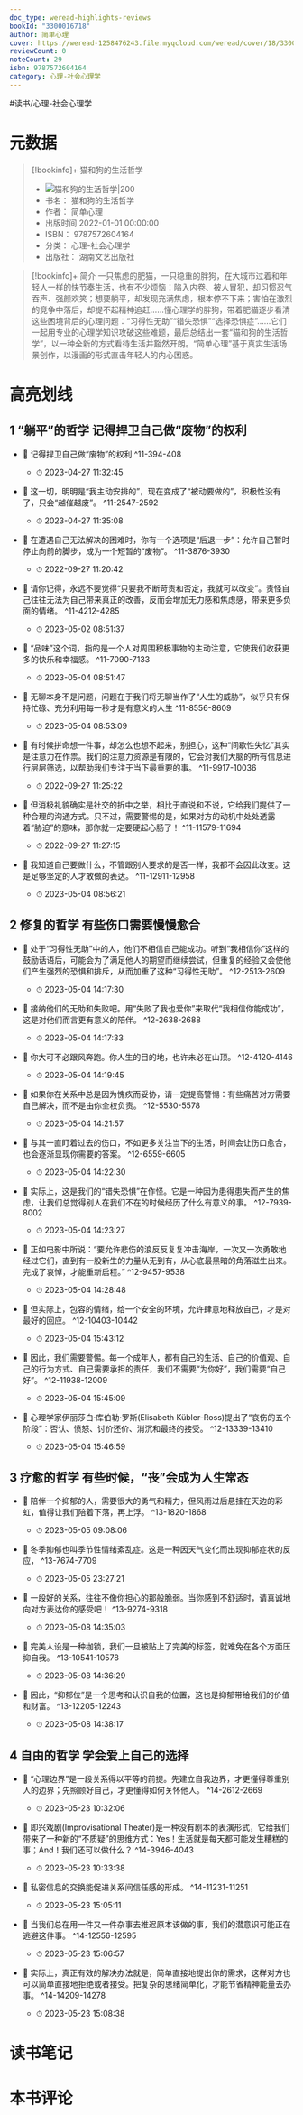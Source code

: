 ```yaml
---
doc_type: weread-highlights-reviews
bookId: "3300016718"
author: 简单心理
cover: https://weread-1258476243.file.myqcloud.com/weread/cover/18/3300016718/t7_3300016718.jpg
reviewCount: 0
noteCount: 29
isbn: 9787572604164
category: 心理-社会心理学
---
```


#读书/心理-社会心理学

# 元数据
> [!bookinfo]+ 猫和狗的生活哲学
> - ![ 猫和狗的生活哲学|200](https://weread-1258476243.file.myqcloud.com/weread/cover/18/3300016718/t7_3300016718.jpg)
> - 书名： 猫和狗的生活哲学
> - 作者： 简单心理
> - 出版时间 2022-01-01 00:00:00
> - ISBN： 9787572604164
> - 分类： 心理-社会心理学
> - 出版社： 湖南文艺出版社

> [!bookinfo]+ 简介
> 一只焦虑的肥猫，一只稳重的胖狗，在大城市过着和年轻人一样的快节奏生活，也有不少烦恼：陷入内卷、被人冒犯，却习惯忍气吞声、强颜欢笑；想要躺平，却发现充满焦虑，根本停不下来；害怕在激烈的竞争中落后，却提不起精神追赶……懂心理学的胖狗，带着肥猫逐步看清这些困境背后的心理问题：“习得性无助”“错失恐惧”“选择恐惧症”……它们一起用专业的心理学知识攻破这些难题，最后总结出一套“猫和狗的生活哲学”，以一种全新的方式看待生活并豁然开朗。“简单心理”基于真实生活场景创作，以漫画的形式直击年轻人的内心困惑。
# 高亮划线

## 1 “躺平”的哲学 记得捍卫自己做“废物”的权利


- 📌 记得捍卫自己做“废物”的权利 ^11-394-408
    - ⏱ 2023-04-27 11:32:45 

- 📌 这一切，明明是“我主动安排的”，现在变成了“被动要做的”，积极性没有了，只会“越催越废”。 ^11-2547-2592
    - ⏱ 2023-04-27 11:35:08 

- 📌 在遭遇自己无法解决的困难时，你有一个选项是“后退一步”：允许自己暂时停止向前的脚步，成为一个短暂的“废物”。 ^11-3876-3930
    - ⏱ 2022-09-27 11:20:42 

- 📌 请你记得，永远不要觉得“只要我不断苛责和否定，我就可以改变”。责怪自己往往无法为自己带来真正的改善，反而会增加无力感和焦虑感，带来更多负面的情绪。 ^11-4212-4285
    - ⏱ 2023-05-02 08:51:37 

- 📌 “品味”这个词，指的是一个人对周围积极事物的主动注意，它使我们收获更多的快乐和幸福感。 ^11-7090-7133
    - ⏱ 2023-05-04 08:51:47 

- 📌 无聊本身不是问题，问题在于我们将无聊当作了“人生的威胁”，似乎只有保持忙碌、充分利用每一秒才是有意义的人生 ^11-8556-8609
    - ⏱ 2023-05-04 08:53:09 

- 📌 有时候拼命想一件事，却怎么也想不起来，别担心，这种“间歇性失忆”其实是注意力在作祟。我们的注意力资源是有限的，它会对我们大脑的所有信息进行层层筛选，以帮助我们专注于当下最重要的事。 ^11-9917-10036
    - ⏱ 2022-09-27 11:25:22 

- 📌 但消极礼貌确实是社交的折中之举，相比于直说和不说，它给我们提供了一种合理的沟通方式。只不过，需要警惕的是，如果对方的动机中处处透露着“胁迫”的意味，那你就一定要硬起心肠了！ ^11-11579-11694
    - ⏱ 2022-09-27 11:27:15 

- 📌 我知道自己要做什么，不管跟别人要求的是否一样，我都不会因此改变。这是足够坚定的人才敢做的表达。 ^11-12911-12958
    - ⏱ 2023-05-04 08:56:21 
## 2 修复的哲学 有些伤口需要慢慢愈合


- 📌 处于“习得性无助”中的人，他们不相信自己能成功。听到“我相信你”这样的鼓励话语后，可能会为了满足他人的期望而继续尝试，但重复的经验又会使他们产生强烈的恐惧和排斥，从而加重了这种“习得性无助”。 ^12-2513-2609
    - ⏱ 2023-05-04 14:17:30 

- 📌 接纳他们的无助和失败吧。用“失败了我也爱你”来取代“我相信你能成功”，这是对他们而言更有意义的陪伴。 ^12-2638-2688
    - ⏱ 2023-05-04 14:17:33 

- 📌 你大可不必跟风奔跑。你人生的目的地，也许未必在山顶。 ^12-4120-4146
    - ⏱ 2023-05-04 14:19:45 

- 📌 如果你在关系中总是因为愧疚而妥协，请一定提高警惕：有些痛苦对方需要自己解决，而不是由你全权负责。 ^12-5530-5578
    - ⏱ 2023-05-04 14:21:57 

- 📌 与其一直盯着过去的伤口，不如更多关注当下的生活，时间会让伤口愈合，也会逐渐显现你需要的答案。 ^12-6559-6605
    - ⏱ 2023-05-04 14:22:30 

- 📌 实际上，这是我们的“错失恐惧”在作怪。它是一种因为患得患失而产生的焦虑，让我们总觉得别人在我们不在的时候经历了什么有意义的事。 ^12-7939-8002
    - ⏱ 2023-05-04 14:23:27 

- 📌 正如电影中所说：“要允许悲伤的浪反反复复冲击海岸，一次又一次勇敢地经过它们，直到有一股新生的力量从无到有，从心底最黑暗的角落滋生出来。完成了哀悼，才能重新启程。” ^12-9457-9538
    - ⏱ 2023-05-04 14:28:48 

- 📌 但实际上，包容的情绪，给一个安全的环境，允许肆意地释放自己，才是对最好的回应。 ^12-10403-10442
    - ⏱ 2023-05-04 15:43:12 

- 📌 因此，我们需要警惕。每一个成年人，都有自己的生活、自己的价值观、自己的行为方式、自己需要承担的责任，我们不需要“为你好”，我们需要“自己好”。 ^12-11938-12009
    - ⏱ 2023-05-04 15:45:09 

- 📌 心理学家伊丽莎白·库伯勒·罗斯(Elisabeth Kübler-Ross)提出了“哀伤的五个阶段”：否认、愤怒、讨价还价、消沉和最终的接受。 ^12-13339-13410
    - ⏱ 2023-05-04 15:46:59 
## 3 疗愈的哲学 有些时候，“丧”会成为人生常态


- 📌 陪伴一个抑郁的人，需要很大的勇气和精力，但风雨过后悬挂在天边的彩虹，值得让我们陪着下落，再上浮。 ^13-1820-1868
    - ⏱ 2023-05-05 09:08:06 

- 📌 冬季抑郁也叫季节性情绪紊乱症。这是一种因天气变化而出现抑郁症状的反应， ^13-7674-7709
    - ⏱ 2023-05-05 23:27:21 

- 📌 一段好的关系，往往不像你担心的那般脆弱。当你感到不舒适时，请真诚地向对方表达你的感受吧！ ^13-9274-9318
    - ⏱ 2023-05-08 14:35:03 

- 📌 完美人设是一种枷锁，我们一旦被贴上了完美的标签，就难免在各个方面压抑自我。 ^13-10541-10578
    - ⏱ 2023-05-08 14:36:29 

- 📌 因此，“抑郁位”是一个思考和认识自我的位置，这也是抑郁带给我们的价值和财富。 ^13-12205-12243
    - ⏱ 2023-05-08 14:38:17 
## 4 自由的哲学 学会爱上自己的选择


- 📌 “心理边界”是一段关系得以平等的前提。先建立自我边界，才更懂得尊重别人的边界；先照顾好自己，才更懂得如何关怀他人。 ^14-2612-2669
    - ⏱ 2023-05-23 10:32:06 

- 📌 即兴戏剧(Improvisational Theater)是一种没有剧本的表演形式，它给我们带来了一种新的“不质疑”的思维方式：Yes！生活就是每天都可能发生糟糕的事；And！我们还可以做什么？ ^14-3946-4043
    - ⏱ 2023-05-23 10:33:38 

- 📌 私密信息的交换能促进关系间信任感的形成。 ^14-11231-11251
    - ⏱ 2023-05-23 15:05:11 

- 📌 当我们总在用一件又一件杂事去推迟原本该做的事，我们的潜意识可能正在逃避这件事。 ^14-12556-12595
    - ⏱ 2023-05-23 15:06:57 

- 📌 实际上，真正有效的解决办法就是，简单直接地提出你的需求，这样对方也可以简单直接地拒绝或者接受。把复杂的思绪简单化，才能节省精神能量去办事。 ^14-14209-14278
    - ⏱ 2023-05-23 15:08:38 
# 读书笔记

# 本书评论
